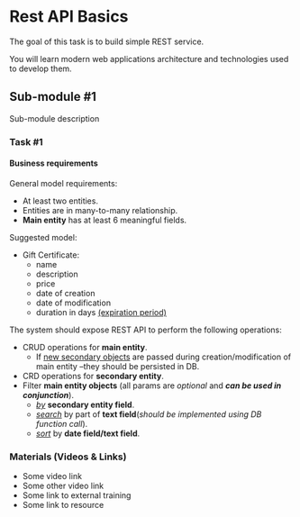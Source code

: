 # Rest API Basics

The goal of this task is to build simple REST service. 

You will learn modern web applications architecture and technologies used to develop them.

## Sub-module #1

Sub-module description

### Task #1

#### Business requirements

General model requirements:
* At least two entities.
* Entities are in many-to-many relationship.
* **Main entity** has at least 6 meaningful fields.

Suggested model:

* Gift Certificate:
  * name
  * description
  * price
  * date of creation
  * date of modification
  * duration in days <ins>(expiration period)</ins>

The system should expose REST API to perform the following operations:
* CRUD operations for **main entity**.
  * If <ins>new secondary objects</ins> are passed during creation/modification of main entity –they should be persisted in DB.
* CRD operations for **secondary entity**.
* Filter **main entity objects** (all params are *optional* and ***can be used in conjunction***).
  * <ins>*by*</ins> **secondary entity field**.
  * <ins>*search*</ins> by part of **text field**(*should be implemented using DB function call*).
  * <ins>*sort*</ins> by **date field/text field**.
  
### Materials (Videos & Links)

* Some video link
* Some other video link
* Some link to external training
* Some link to resource
